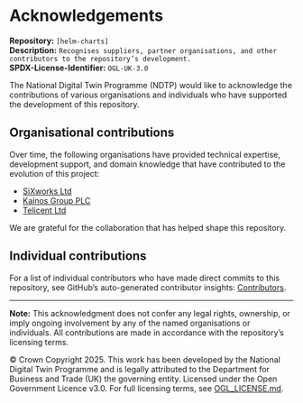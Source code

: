# Acknowledgements

**Repository:** `[helm-charts]`  
**Description:** `Recognises suppliers, partner organisations, and other contributors to the repository’s development.`  
**SPDX-License-Identifier:** `OGL-UK-3.0`  

The National Digital Twin Programme (NDTP) would like to acknowledge the contributions of various organisations and individuals who have supported the development of this repository.

## Organisational contributions

Over time, the following organisations have provided technical expertise, development support, and domain knowledge that have contributed to the evolution of this project:

- [SiXworks Ltd](https://sixworks.net/)
- [Kainos Group PLC](https://www.kainos.com/)
- [Telicent Ltd](https://telicent.io/)
  
We are grateful for the collaboration that has helped shape this repository.

## Individual contributions

For a list of individual contributors who have made direct commits to this repository, see
GitHub’s auto-generated contributor insights: [Contributors](https://github.com/National-Digital-Twin/helm-charts/graphs/contributors).

---

**Note:** This acknowledgment does not confer any legal rights, ownership, or imply ongoing involvement by any of the named organisations or individuals.
All contributions are made in accordance with the repository’s licensing terms.

© Crown Copyright 2025. This work has been developed by the National Digital Twin Programme and is legally attributed to the Department for Business and Trade (UK) the governing entity.
Licensed under the Open Government Licence v3.0.
For full licensing terms, see [OGL_LICENSE.md](./OGL_LICENSE.md). 